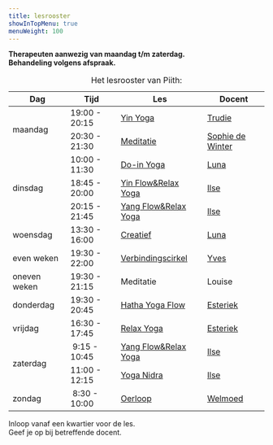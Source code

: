 ```yaml
---
title: lesrooster
showInTopMenu: true
menuWeight: 100
---
```


**Therapeuten aanwezig van maandag t/m zaterdag.**  
**Behandeling volgens afspraak.**

<table class="schedule"><caption>Het lesrooster van Piith:</caption>
<thead>
<tr>
<th class="day">Dag</th>
<th>Tijd</th>
<th>Les</th>
<th>Docent</th>
</tr>
</thead>
<tbody>
<tr>
<td class="day" rowspan="2">maandag</td>
<td><time>19:00</time> - <time>20:15</time></td>
<td><a href="/wie-doet-wat/trudie-van-luijnen-ligtvoet/">Yin Yoga</a></td>
<td><a href="/wie-doet-wat/trudie-van-luijnen-ligtvoet/">Trudie</a></td>
</tr>
<tr>
<td><time>20:30</time> - <time>21:30</time></td>
<td><a href="/wie-doet-wat/sophie-de-winter/">Meditatie</a></td>
<td><a href="/wie-doet-wat/sophie-de-winter/">Sophie de Winter</a></td>
</tr>
<tr>
<td class="day" rowspan="3">dinsdag</td>
<td><time>10:00</time> - <time>11:30</time></td>
<td><a href="/wie-doet-wat/luna-westerik/#do-in">Do-in Yoga</a></td>
<td><a href="/wie-doet-wat/luna-westerik/">Luna</a></td>
</tr>
<tr>
<td><time>18:45</time> - <time>20:00</time></td>
<td><a href="/wie-doet-wat/ilse-lam-dieters">Yin Flow&Relax Yoga</a></td>
<td><a href="/wie-doet-wat/ilse-lam-dieters">Ilse</a></td>
</tr>
<tr>
<td><time>20:15</time> - <time>21:45</time></td>
<td><a href="/wie-doet-wat/ilse-lam-dieters">Yang Flow&Relax Yoga</a></td>
<td><a href="/wie-doet-wat/ilse-lam-dieters">Ilse</a></td>
</tr>
<tr>
<td class="day">woensdag</td>
<td><time>13:30</time> - <time>16:00</time></td>
<td><a href="/wie-doet-wat/luna-westerik/">Creatief</a></td>
<td><a href="/wie-doet-wat/luna-westerik/">Luna</a></td>
</tr>
<tr>
<td class="day-description">even weken</td>
<td><time>19:30</time> - <time>22:00</time></td>
<td><a href="/wie-doet-wat/luna-westerik/">Verbindingscirkel</a></td>
<td><a href="/wie-doet-wat/yves-groen/">Yves</a></td>
</tr>
<tr>
<td class="day-description">oneven weken</td>
<td><time>19:30</time> - <time>21:15</time></td>
<td>Meditatie</td>
<td>Louise</td>
</tr>
<tr>
<td class="day">donderdag</td>
<td><time>19:30</time> - <time>20:45</time></td>
<td><a href="/wie-doet-wat/esteriek-de-heij/#hatha-yoga">Hatha Yoga Flow</a></td>
<td><a href="/wie-doet-wat/esteriek-de-heij/">Esteriek</a></td>
</tr>
<tr>
<td class="day">vrijdag</td>
<td><time>16:30</time> - <time>17:45</time></td>
<td><a href="/wie-doet-wat/esteriek-de-heij/#relax-yoga">Relax Yoga</a></td>
<td><a href="/wie-doet-wat/esteriek-de-heij/">Esteriek</a></td>
</tr>
<tr>
<tr>
<td class="day" rowspan="2">zaterdag</td>
<td><time datetime="09:15">&nbsp;9:15</time> - <time>10:45</time></td>
<td><a href="/wie-doet-wat/ilse-lam-dieters">Yang Flow&Relax Yoga</a></td>
<td><a href="/wie-doet-wat/ilse-lam-dieters">Ilse</a></td>
</tr>
<tr>
<td><time>11:00</time> - <time>12:15</time></td>
<td><a href="/wie-doet-wat/ilse-lam-dieters">Yoga Nidra</a></td>
<td><a href="/wie-doet-wat/ilse-lam-dieters">Ilse</a></td>
</tr>
<tr>
<td class="day">zondag</td>
<td><time datetime="08:30">&nbsp;8:30</time> - <time>10:00</time></td>
<td><a href="/wie-doet-wat/welmoed-arkenaar">Oerloop</a></td>
<td><a href="/wie-doet-wat/welmoed-arkenaar/">Welmoed</a></td>
</tr>
</tbody>
</table>

Inloop vanaf een kwartier voor de les.  
Geef je op bij betreffende docent.
